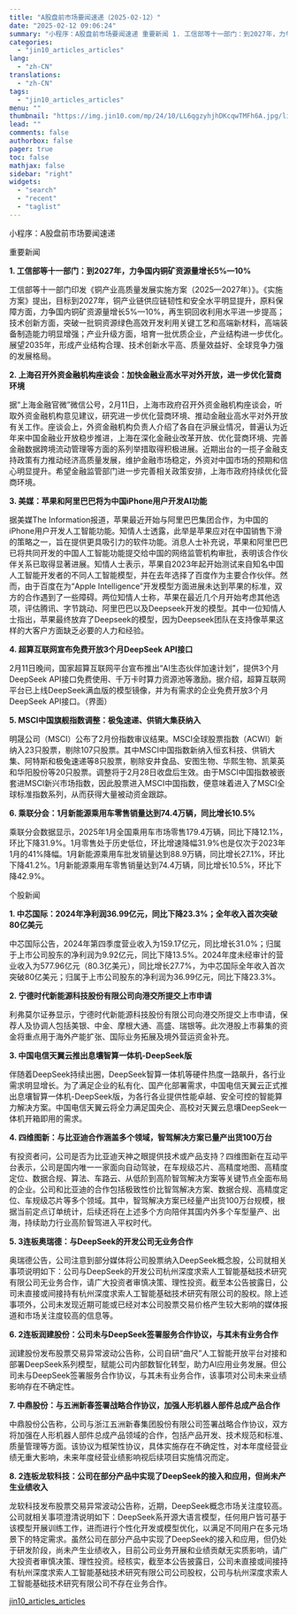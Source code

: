 ```yaml
---
title: "A股盘前市场要闻速递（2025-02-12）"
date: "2025-02-12 09:06:24"
summary: "小程序：A股盘前市场要闻速递 重要新闻 1. 工信部等十一部门：到2027年，力争国内铜矿资源量增长..."
categories:
  - "jin10_articles_articles"
lang:
  - "zh-CN"
translations:
  - "zh-CN"
tags:
  - "jin10_articles_articles"
menu: ""
thumbnail: "https://img.jin10.com/mp/24/10/LL6qgzyhjhDKcqwTMFh6A.jpg/lite"
lead: ""
comments: false
authorbox: false
pager: true
toc: false
mathjax: false
sidebar: "right"
widgets:
  - "search"
  - "recent"
  - "taglist"
---
```


小程序：A股盘前市场要闻速递

重要新闻

**1. 工信部等十一部门：到2027年，力争国内铜矿资源量增长5%—10%**

工信部等十一部门印发《铜产业高质量发展实施方案（2025—2027年）》。《实施方案》提出，目标到2027年，铜产业链供应链韧性和安全水平明显提升，原料保障方面，力争国内铜矿资源量增长5%—10%，再生铜回收利用水平进一步提高；技术创新方面，突破一批铜资源绿色高效开发利用关键工艺和高端新材料，高端装备制造能力明显增强；产业升级方面，培育一批优质企业，产业结构进一步优化。展望2035年，形成产业结构合理、技术创新水平高、质量效益好、全球竞争力强的发展格局。

**2. 上海召开外资金融机构座谈会：加快金融业高水平对外开放，进一步优化营商环境**

据“上海金融官微”微信公号，2月11日，上海市政府召开外资金融机构座谈会，听取外资金融机构意见建议，研究进一步优化营商环境、推动金融业高水平对外开放有关工作。座谈会上，外资金融机构负责人介绍了各自在沪展业情况，普遍认为近年来中国金融业开放稳步推进，上海在深化金融业改革开放、优化营商环境、完善金融数据跨境流动管理等方面的系列举措取得积极进展。近期出台的一揽子金融支持政策有力推动经济高质量发展，维护金融市场稳定，外资对中国市场的预期和信心明显提升。希望金融监管部门进一步完善相关政策安排，上海市政府持续优化营商环境。

**3. 美媒：苹果和阿里巴巴将为中国iPhone用户开发AI功能**

据美媒The Information报道，苹果最近开始与阿里巴巴集团合作，为中国的iPhone用户开发人工智能功能。知情人士透露，此举是苹果应对在中国销售下滑的策略之一，旨在提供更具吸引力的软件功能。消息人士补充说，苹果和阿里巴巴已将共同开发的中国人工智能功能提交给中国的网络监管机构审批，表明该合作伙伴关系已取得显著进展。知情人士表示，苹果自2023年起开始测试来自知名中国人工智能开发者的不同人工智能模型，并在去年选择了百度作为主要合作伙伴。然而，由于百度在为“Apple Intelligence”开发模型方面进展未达到苹果的标准，双方的合作遇到了一些障碍。两位知情人士称，苹果在最近几个月开始考虑其他选项，评估腾讯、字节跳动、阿里巴巴以及Deepseek开发的模型。其中一位知情人士指出，苹果最终放弃了Deepseek的模型，因为Deepseek团队在支持像苹果这样的大客户方面缺乏必要的人力和经验。

**4. 超算互联网宣布免费开放3个月DeepSeek API接口**

2月11日晚间，国家超算互联网平台宣布推出“AI生态伙伴加速计划”，提供3个月DeepSeek API接口免费使用、千万卡时算力资源池等激励。据介绍，超算互联网平台已上线DeepSeek满血版的模型镜像，并为有需求的企业免费开放3个月DeepSeek API接口。（界面）

**5. MSCI中国旗舰指数调整：极兔速递、供销大集获纳入**

明晟公司（MSCI）公布了2月份指数审议结果。MSCI全球股票指数（ACWI）新纳入23只股票，剔除107只股票。其中MSCI中国指数新纳入恒玄科技、供销大集、阿特斯和极兔速递等8只股票，剔除安井食品、安图生物、华熙生物、凯莱英和华阳股份等20只股票。调整将于2月28日收盘后生效。由于MSCI中国指数被嵌套进MSCI新兴市场指数，因此股票进入MSCI中国指数，便意味着进入了MSCI全球标准指数系列，从而获得大量被动资金跟踪。

**6. 乘联分会：1月新能源乘用车零售销量达到74.4万辆，同比增长10.5%**

乘联分会数据显示，2025年1月全国乘用车市场零售179.4万辆，同比下降12.1%，环比下降31.9%。1月零售处于历史低位，环比增速降幅31.9%也是仅次于2023年1月的41%降幅。1月新能源乘用车批发销量达到88.9万辆，同比增长27.1%，环比下降41.2%。1月新能源乘用车零售销量达到74.4万辆，同比增长10.5%，环比下降42.9%。

个股新闻

**1. 中芯国际：2024年净利润36.99亿元，同比下降23.3%；全年收入首次突破80亿美元**

中芯国际公告，2024年第四季度营业收入为159.17亿元，同比增长31.0%；归属于上市公司股东的净利润为9.92亿元，同比下降13.5%。2024年度未经审计的营业收入为577.96亿元（80.3亿美元），同比增长27.7%，为中芯国际全年收入首次突破80亿美元；归属于上市公司股东的净利润为36.99亿元，同比下降23.3%。

**2. 宁德时代新能源科技股份有限公司向港交所提交上市申请**

利弗莫尔证券显示，宁德时代新能源科技股份有限公司向港交所提交上市申请，保荐人及协调人包括美银、中金、摩根大通、高盛、瑞银等。此次港股上市募集的资金将重点用于海外产能扩张、国际业务拓展及境外营运资金补充。

**3. 中国电信天翼云推出息壤智算一体机-DeepSeek版**

伴随着DeepSeek持续出圈，DeepSeek智算一体机等硬件热度一路飙升，各行业需求明显增长。为了满足企业的私有化、国产化部署需求，中国电信天翼云正式推出息壤智算一体机-DeepSeek版，为各行各业提供性能卓越、安全可控的智能算力解决方案。中国电信天翼云将全力满足国央企、高校对天翼云息壤DeepSeek一体机开箱即用的需求。

**4. 四维图新：与比亚迪合作涵盖多个领域，智驾解决方案已量产出货100万台**

有投资者问，公司是否为比亚迪天神之眼提供技术或产品支持？四维图新在互动平台表示，公司是国内唯一一家面向自动驾驶，在车规级芯片、高精度地图、高精度定位、数据合规、算法、车路云、从低阶到高阶智驾解决方案等关键节点全面布局的企业。公司和比亚迪的合作包括极致性价比智驾解决方案、数据合规、高精度定位、车规级芯片等多个领域。其中，智驾解决方案已经量产出货100万台规模，根据当前定点订单统计，后续还将在上述多个方向陪伴其国内外多个车型量产、出海，持续助力行业高阶智驾进入平权时代。

**5. 3连板奥瑞德：与DeepSeek的开发公司无业务合作**

奥瑞德公告，公司注意到部分媒体将公司股票纳入DeepSeek概念股，公司就相关事项说明如下：公司与DeepSeek的开发公司杭州深度求索人工智能基础技术研究有限公司无业务合作，请广大投资者审慎决策、理性投资。截至本公告披露日，公司未直接或间接持有杭州深度求索人工智能基础技术研究有限公司的股权。除上述事项外，公司未发现近期可能或已经对本公司股票交易价格产生较大影响的媒体报道和市场关注度较高的信息等。

**6. 2连板润建股份：公司未与DeepSeek签署服务合作协议，与其未有业务合作**

润建股份发布股票交易异常波动公告称，公司自研“曲尺”人工智能开放平台对接和部署DeepSeek系列模型，赋能公司内部数智化转型，助力AI应用业务发展。但公司未与DeepSeek签署服务合作协议，与其未有业务合作，该事项对公司未来业绩影响存在不确定性。

**7. 中鼎股份：与五洲新春签署战略合作协议，加强人形机器人部件总成产品合作**

中鼎股份公告称，公司与浙江五洲新春集团股份有限公司签署战略合作协议，双方将加强在人形机器人部件总成产品领域的合作，包括产品开发、技术规范和标准、质量管理等方面。该协议为框架性协议，具体实施存在不确定性，对本年度经营业绩无重大影响，未来年度经营业绩影响视后续项目实施情况而定。

**8. 2连板龙软科技：公司在部分产品中实现了DeepSeek的接入和应用，但尚未产生业绩收入**

龙软科技发布股票交易异常波动公告称，近期，DeepSeek概念市场关注度较高。公司就相关事项澄清说明如下：DeepSeek系开源大语言模型，任何用户皆可基于该模型开展训练工作，进而进行个性化开发或模型优化，以满足不同用户在多元场景下的特定需求。虽然公司在部分产品中实现了DeepSeek的接入和应用，但仍处于研发阶段，尚未产生业绩收入，目前公司业务开展和业绩贡献无实质影响，请广大投资者审慎决策、理性投资。经核实，截至本公告披露日，公司未直接或间接持有杭州深度求索人工智能基础技术研究有限公司公司股权，公司与杭州深度求索人工智能基础技术研究有限公司不存在业务合作。

[jin10_articles_articles](https://xnews.jin10.com/details/162736)
